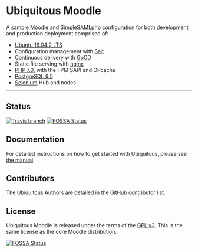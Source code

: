 # Ubiquitous Moodle

A sample [Moodle](https://moodle.org/) and [SimpleSAMLphp](https://simplesamlphp.org/) configuration for both development and production deployment comprised of:

* [Ubuntu 16.04.2 LTS](https://www.ubuntu.com/)
* Configuration management with [Salt](https://saltstack.com/)
* Continuous delivery with [GoCD](https://www.gocd.io/)
* Static file serving with [nginx](http://nginx.org/)
* [PHP 7.0](http://php.net/), with the FPM SAPI and OPcache
* [PostgreSQL 9.5](http://www.postgresql.org/)
* [Selenium](http://www.seleniumhq.org/) Hub and nodes

---

## Status

[![Travis branch](https://img.shields.io/travis/LukeCarrier/moodle-ubiquitous/better-containers.svg)](https://travis-ci.org/LukeCarrier/moodle-ubiquitous)
[![FOSSA Status](https://app.fossa.io/api/projects/git%2Bhttps%3A%2F%2Fgithub.com%2FLukeCarrier%2Fmoodle-ubiquitous.svg?type=shield)](https://app.fossa.io/projects/git%2Bhttps%3A%2F%2Fgithub.com%2FLukeCarrier%2Fmoodle-ubiquitous?ref=badge_shield)

## Documentation

For detailed instructions on how to get started with Ubiquitous, please see [the manual](https://lukecarrier.gitbooks.io/ubiquitous-moodle/).

## Contributors

The Ubiquitous Authors are detailed in the [GitHub contributor list](https://github.com/LukeCarrier/moodle-ubiquitous/graphs/contributors).

## License

Ubiquitous Moodle is released under the terms of the [GPL v3](LICENSE.md). This is the same license as the core Moodle distribution.

[![FOSSA Status](https://app.fossa.io/api/projects/git%2Bhttps%3A%2F%2Fgithub.com%2FLukeCarrier%2Fmoodle-ubiquitous.svg?type=large)](https://app.fossa.io/projects/git%2Bhttps%3A%2F%2Fgithub.com%2FLukeCarrier%2Fmoodle-ubiquitous?ref=badge_large)
